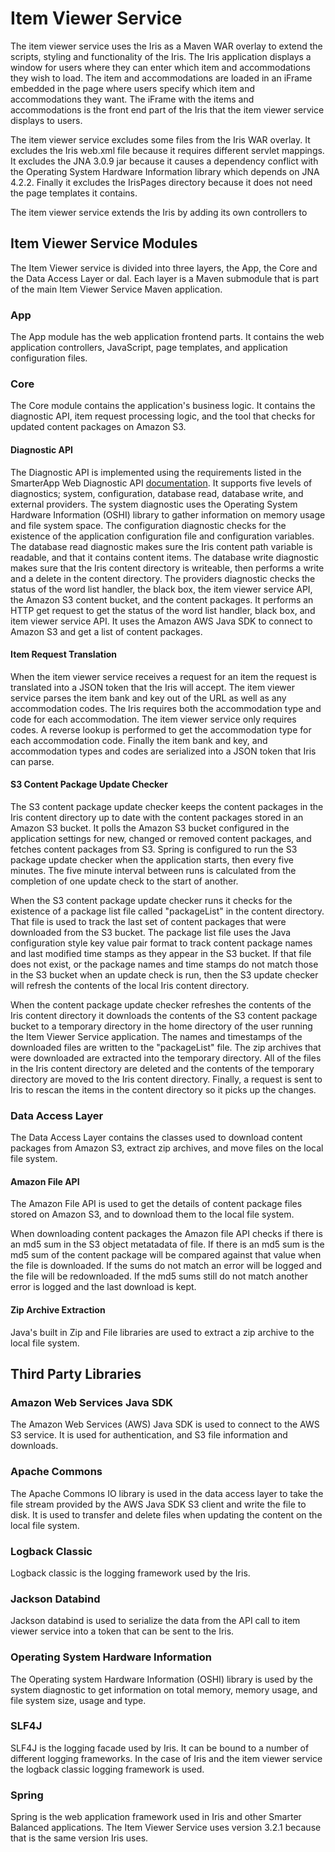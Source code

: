 # Item Viewer Service

The item viewer service uses the Iris as a Maven WAR overlay to extend the scripts, styling and functionality of the Iris. The Iris application displays a window for users where they can enter which item and accommodations they wish to load. The item and accommodations are loaded in an iFrame embedded in the page where users specify which item and accommodations they want. The iFrame with the items and accommodations is the front end part of the Iris that the item viewer service displays to users.

The item viewer service excludes some files from the Iris WAR overlay. It excludes the Iris web.xml file because it requires different servlet mappings. It excludes the JNA 3.0.9 jar because it causes a dependency conflict with the Operating System Hardware Information library which depends on JNA 4.2.2. Finally it excludes the IrisPages directory because it does not need the page templates it contains.

The item viewer service extends the Iris by adding its own controllers to

## Item Viewer Service Modules
The Item Viewer service is divided into three layers, the App, the Core and the Data Access Layer or dal.
Each layer is a Maven submodule that is part of the main Item Viewer Service Maven application.

### App
The App module has the web application frontend parts. It contains the web application controllers, JavaScript, page templates, and application configuration files.

### Core
The Core module contains the application's business logic. It contains the diagnostic API, item request processing logic, and the tool that checks for updated content packages on Amazon S3.

#### Diagnostic API
The Diagnostic API is implemented using the requirements listed in the SmarterApp Web Diagnostic API [documentation](http://www.smarterapp.org/documents/DiagnosticApi.html).
It supports five levels of diagnostics; system, configuration, database read, database write, and external providers.
The system diagnostic uses the Operating System Hardware Information (OSHI) library to gather information on memory usage and file system space.
The configuration diagnostic checks for the existence of the application configuration file and configuration variables. The database read diagnostic makes sure the Iris content path variable is readable, and that it contains content items.
The database write diagnostic makes sure that the Iris content directory is writeable, then performs a write and a delete in the content directory.
The providers diagnostic checks the status of the word list handler, the black box, the item viewer service API, the Amazon S3 content bucket, and the content packages.
It performs an HTTP get request to get the status of the word list handler, black box, and item viewer service API.
It uses the Amazon AWS Java SDK to connect to Amazon S3 and get a list of content packages.

#### Item Request Translation
When the item viewer service receives a request for an item the request is translated into a JSON token that the Iris will accept.
The item viewer service parses the item bank and key out of the URL as well as any accommodation codes.
The Iris requires both the accommodation type and code for each accommodation. The item viewer service only requires codes.
A reverse lookup is performed to get the accommodation type for each accommodation code.
Finally the item bank and key, and accommodation types and codes are serialized into a JSON token that Iris can parse.

#### S3 Content Package Update Checker
The S3 content package update checker keeps the content packages in the Iris content directory up to date with the content packages stored in an Amazon S3 bucket.
It polls the Amazon S3 bucket configured in the application settings for new, changed or removed content packages, and fetches content packages from S3.
Spring is configured to run the S3 package update checker when the application starts, then every five minutes.
The five minute interval between runs is calculated from the completion of one update check to the start of another.

When the S3 content package update checker runs it checks for the existence of a package list file called "packageList" in the content directory. That file is used to track the last set of content packages that were downloaded from the S3 bucket. The package list file uses the Java configuration style key value pair format to track content package names and last modified time stamps as they appear in the S3 bucket. If that file does not exist, or the package names and time stamps do not match those in the S3 bucket when an update check is run, then the S3 update checker will refresh the contents of the local Iris content directory.


When the content package update checker refreshes the contents of the Iris content directory it downloads the contents of the S3 content package bucket to a temporary directory in the home directory of the user running the Item Viewer Service application.
The names and timestamps of the downloaded files are written to the "packageList" file. The zip archives that were downloaded are extracted into the temporary directory.
 All of the files in the Iris content directory are deleted and the contents of the temporary directory are moved to the Iris content directory.
 Finally, a request is sent to Iris to rescan the items in the content directory so it picks up the changes.

### Data Access Layer
The Data Access Layer contains the classes used to download content packages from Amazon S3, extract zip archives, and move files on the local file system.

#### Amazon File API
The Amazon File API is used to get the details of content package files stored on Amazon S3, and to download them to the local file system.

When downloading content packages the Amazon file API checks if there is an md5 sum in the S3 object metatadata of file. If there is an md5 sum is the md5 sum of the content package will be compared against that value when the file is downloaded.
If the sums do not match an error will be logged and the file will be redownloaded.
If the md5 sums still do not match another error is logged and the last download is kept.

#### Zip Archive Extraction
Java's built in Zip and File libraries are used to extract a zip archive to the local file system.

## Third Party Libraries

### Amazon Web Services Java SDK
The Amazon Web Services (AWS) Java SDK is used to connect to the AWS S3 service. It is used for authentication, and S3 file information and downloads.

### Apache Commons
The Apache Commons IO library is used in the data access layer to take the file stream provided by the AWS Java SDK S3 client and write the file to disk. It is used to transfer and delete files when updating the content on the local file system.


### Logback Classic
Logback classic is the logging framework used by the Iris.

### Jackson Databind
Jackson databind is used to serialize the data from the API call to item viewer service into a token that can be sent to the Iris.

### Operating System Hardware Information
The Operating system Hardware Information (OSHI) library is used by the system diagnostic to get information on total memory, memory usage, and file system size, usage and type.

### SLF4J
SLF4J is the logging facade used by Iris. It can be bound to a number of different logging frameworks. In the case of Iris and the item viewer service the logback classic logging framework is used.

### Spring
Spring is the web application framework used in Iris and other Smarter Balanced applications. The Item Viewer Service uses version 3.2.1 because that is the same version Iris uses.
